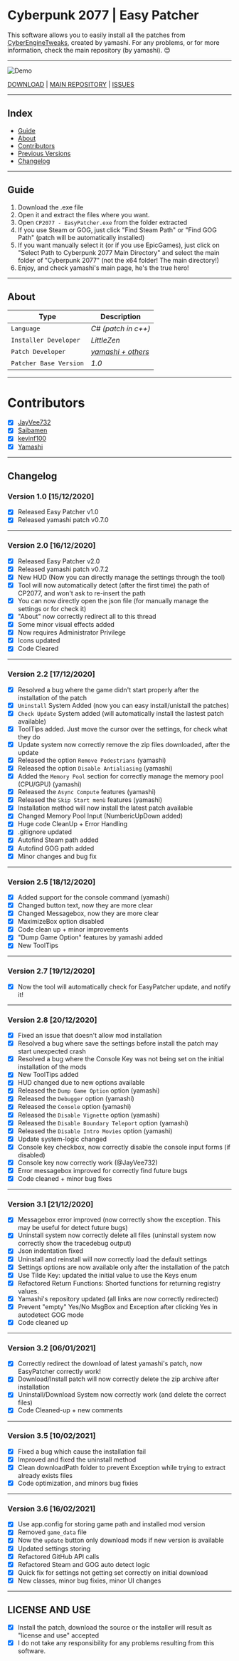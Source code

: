 # Cyberpunk 2077 | Easy Patcher

This software allows you to easily install all the patches from [CyberEngineTweaks](https://bit.ly/384rMEx), created by yamashi.
For any problems, or for more information, check the main repository (by yamashi). 😊

-----------
![Demo](https://i.imgur.com/W7UpaxI.png)


[DOWNLOAD](https://bit.ly/384rLQZ) | [MAIN REPOSITORY](https://bit.ly/384rMEx) | [ISSUES](https://bit.ly/34cbtUX)

-----------

## Index
- [Guide](#guide)
- [About](#about)
- [Contributors](#contributors)
- [Previous Versions](#previous-versions)
- [Changelog](#changelog)


-----------
## Guide

1) Download the .exe file
2) Open it and extract the files where you want.
3) Open `CP2077 - EasyPatcher.exe` from the folder extracted
4) If you use Steam or GOG, just click "Find Steam Path" or "Find GOG Path" (patch will be automatically installed)
5) If you want manually select it (or if you use EpicGames), just click on "Select Path to Cyberpunk 2077 Main Directory"  and select the main folder of "Cyberpunk 2077" (not the x64 folder! The main directory!)
6) Enjoy, and check yamashi's main page, he's the true hero!

-----------

## About
Type | Description
--- | ---
`Language` | *C# (patch in c++)*
`Installer Developer` | *LittleZen*
`Patch Developer` | *[yamashi + others](https://github.com/yamashi/CyberEngineTweaks)*
`Patcher Base Version` | *1.0*

-----------

# Contributors

- [x] [JayVee732](https://github.com/JayVee732)
- [x] [Saibamen](https://github.com/Saibamen)
- [x] [kevinf100](https://github.com/kevinf100)
- [x] [Yamashi](https://github.com/yamashi)

-----------

## Changelog

### Version 1.0 [15/12/2020]

- [x] Released Easy Patcher v1.0
- [x] Released yamashi patch v0.7.0

-----------

### Version 2.0 [16/12/2020]

- [x] Released Easy Patcher v2.0
- [x] Released yamashi patch v0.7.2
- [x] New HUD (Now you can directly manage the settings through the tool)
- [x] Tool will now automatically detect (after the first time) the path of CP2077, and won't ask to re-insert the path
- [x] You can now directly open the json file (for manually manage the settings or for check it)
- [x] "About" now correctly redirect all to this thread
- [x] Some minor visual effects added
- [x] Now requires Administrator Privilege
- [x] Icons updated
- [x] Code Cleared

-----------

### Version 2.2 [17/12/2020]

- [x] Resolved a bug where the game didn't start properly after the installation of the patch
- [x] `Uninstall` System Added (now you can easy install/unistall the patches)
- [x] `Check Update` System added (will automatically install the lastest patch available)
- [x] ToolTips added. Just move the cursor over the settings, for check what they do
- [x] Update system now correctly remove the zip files downloaded, after the update
- [x] Released the option `Remove Pedestrians` (yamashi)
- [x] Released the option `Disable Antialiasing` (yamashi)
- [x] Added the `Memory Pool` section for correctly manage the memory pool (CPU/GPU) (yamashi)
- [x] Released the `Async Compute` features (yamashi)
- [x] Released the `Skip Start menù` features (yamashi)
- [x] Installation method will now install the latest patch available
- [x] Changed Memory Pool Input (NumbericUpDown added)
- [x] Huge code CleanUp + Error Handling
- [x] .gitignore updated
- [x] Autofind Steam path added
- [x] Autofind GOG path added
- [x] Minor changes and bug fix

-----------

### Version 2.5 [18/12/2020]

- [x] Added support for the console command (yamashi)
- [x] Changed button text, now they are more clear
- [x] Changed Messagebox, now they are more clear
- [x] MaximizeBox option disabled
- [x] Code clean up + minor improvements
- [x] "Dump Game Option" features by yamashi added
- [x] New ToolTips

-----------

### Version 2.7 [19/12/2020]

- [x] Now the tool will automatically check for EasyPatcher update, and notify it!

-----------

### Version 2.8 [20/12/2020]

- [x] Fixed an issue that doesn't allow mod installation
- [x] Resolved a bug where save the settings before install the patch may start unexpected crash
- [x] Resolved a bug where the Console Key was not being set on the initial installation of the mods
- [x] New ToolTips added
- [x] HUD changed due to new options available
- [x] Released the `Dump Game Option` option (yamashi)
- [x] Released the `Debugger` option (yamashi)
- [x] Released the `Console` option (yamashi)
- [x] Released the `Disable Vignette` option (yamashi)
- [x] Released the `Disable Boundary Teleport` option (yamashi)
- [x] Released the `Disable Intro Movies` option (yamashi)
- [x] Update system-logic changed
- [x] Console key checkbox, now correctly disable the console input forms (if disabled)
- [x] Console key now correctly work (@JayVee732)
- [x] Error messagebox improved for correctly find future bugs
- [x] Code cleaned + minor bug fixes

-----------

### Version 3.1 [21/12/2020]

- [x] Messagebox error improved (now correctly show the exception. This may be useful for detect future bugs)
- [x] Uninstall system now correctly delete all files (uninstall system now correctly show the tracedebug output)
- [x] Json indentation fixed
- [x] Uninstall and reinstall will now correctly load the default settings 
- [x] Settings options are now available only after the installation of the patch
- [x] Use Tilde Key: updated the initial value to use the Keys enum
- [x] Refactored Return Functions: Shorted functions for returning registry values.
- [x] Yamashi's repository updated (all links are now correctly redirected)
- [x] Prevent "empty" Yes/No MsgBox and Exception after clicking Yes in autodetect GOG mode
- [x] Code cleaned up

-----------

### Version 3.2 [06/01/2021]

- [x] Correctly redirect the download of latest yamashi's patch, now EasyPatcher correctly work!
- [x] Download/Install patch will now correctly delete the zip archive after installation
- [x] Uninstall/Download System now correctly work (and delete the correct files)
- [x] Code Cleaned-up + new comments

-----------

### Version 3.5 [10/02/2021]

- [x] Fixed a bug which cause the installation fail
- [x] Improved and fixed the uninstall method
- [x] Clean downloadPath folder to prevent Exception while trying to extract already exists files
- [x] Code optimization, and minors bug fixies

-----------

### Version 3.6 [16/02/2021]

- [x] Use app.config for storing game path and installed mod version
- [x] Removed `game_data` file 
- [x] Now the `update` button only download mods if new version is available
- [x] Updated settings storing
- [x] Refactored GitHub API calls
- [x] Refactored Steam and GOG auto detect logic
- [x] Quick fix for settings not getting set correctly on initial download
- [x] New classes, minor bug fixies, minor UI changes

-----------

## LICENSE AND USE

- [x] Install the patch, download the source or the installer will result as "license and use" accepted
- [x] I do not take any responsibility for any problems resulting from this software.
